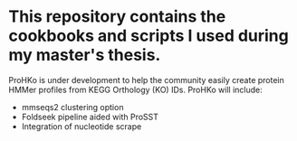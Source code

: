 # This repository contains the cookbooks and scripts I used during my master's thesis.
ProHKo is under development to help the community easily create protein HMMer profiles from KEGG Orthology (KO) IDs.
ProHKo will include:
- mmseqs2 clustering option
- Foldseek pipeline aided with ProSST
- Integration of nucleotide scrape

